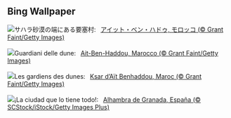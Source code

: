 ## Bing Wallpaper
![](https://www.bing.com/th?id=OHR.MoroccoBenhaddou_JA-JP1858999164_UHD.jpg&w=1000)サハラ砂漠の端にある要塞村:&nbsp;&ensp;[アイット・ベン・ハドゥ, モロッコ (© Grant Faint/Getty Images)](https://www.bing.com/th?id=OHR.MoroccoBenhaddou_JA-JP1858999164_UHD.jpg)
<br><br/>
![](https://www.bing.com/th?id=OHR.MoroccoBenhaddou_IT-IT7804111538_UHD.jpg&w=1000)Guardiani delle dune:&nbsp;&ensp;[Ait-Ben-Haddou, Marocco (© Grant Faint/Getty Images)](https://www.bing.com/th?id=OHR.MoroccoBenhaddou_IT-IT7804111538_UHD.jpg)
<br><br/>
![](https://www.bing.com/th?id=OHR.MoroccoBenhaddou_FR-FR8548629295_UHD.jpg&w=1000)Les gardiens des dunes:&nbsp;&ensp;[Ksar d’Aït Benhaddou, Maroc (© Grant Faint/Getty Images)](https://www.bing.com/th?id=OHR.MoroccoBenhaddou_FR-FR8548629295_UHD.jpg)
<br><br/>
![](https://www.bing.com/th?id=OHR.CorpusChristiGranada_ES-ES5471686703_UHD.jpg&w=1000)¡La ciudad que lo tiene todo!:&nbsp;&ensp;[Alhambra de Granada, España (© SCStock/iStock/Getty Images Plus)](https://www.bing.com/th?id=OHR.CorpusChristiGranada_ES-ES5471686703_UHD.jpg)
<br><br/>
